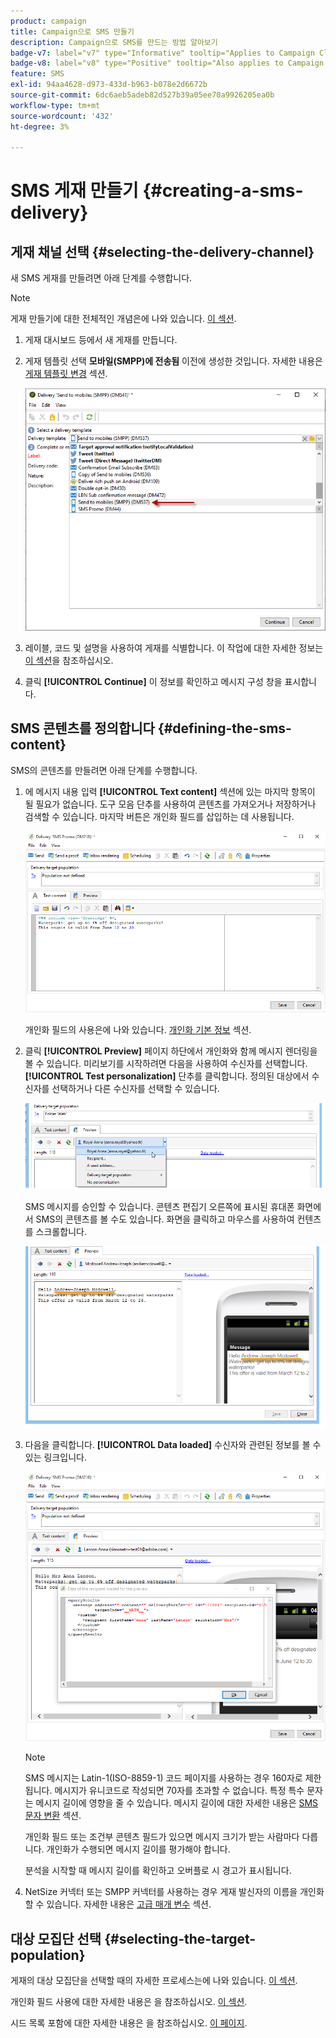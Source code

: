```yaml
---
product: campaign
title: Campaign으로 SMS 만들기
description: Campaign으로 SMS를 만드는 방법 알아보기
badge-v7: label="v7" type="Informative" tooltip="Applies to Campaign Classic v7"
badge-v8: label="v8" type="Positive" tooltip="Also applies to Campaign v8"
feature: SMS
exl-id: 94aa4628-d973-433d-b963-b078e2d6672b
source-git-commit: 6dc6aeb5adeb82d527b39a05ee70a9926205ea0b
workflow-type: tm+mt
source-wordcount: '432'
ht-degree: 3%

---
```


# SMS 게재 만들기  {#creating-a-sms-delivery}



## 게재 채널 선택 {#selecting-the-delivery-channel}

새 SMS 게재를 만들려면 아래 단계를 수행합니다.

>[!NOTE]
>
>게재 만들기에 대한 전체적인 개념은에 나와 있습니다. [이 섹션](steps-about-delivery-creation-steps.md).

1. 게재 대시보드 등에서 새 게재를 만듭니다.
1. 게재 템플릿 선택 **모바일(SMPP)에 전송됨** 이전에 생성한 것입니다. 자세한 내용은 [게재 템플릿 변경](sms-set-up.md#changing-the-delivery-template) 섹션.

   ![](assets/s_user_mobile_wizard.png)

1. 레이블, 코드 및 설명을 사용하여 게재를 식별합니다. 이 작업에 대한 자세한 정보는 [이 섹션](steps-create-and-identify-the-delivery.md#identifying-the-delivery)을 참조하십시오.
1. 클릭 **[!UICONTROL Continue]** 이 정보를 확인하고 메시지 구성 창을 표시합니다.

## SMS 콘텐츠를 정의합니다 {#defining-the-sms-content}

SMS의 콘텐츠를 만들려면 아래 단계를 수행합니다.

1. 에 메시지 내용 입력 **[!UICONTROL Text content]** 섹션에 있는 마지막 항목이 될 필요가 없습니다. 도구 모음 단추를 사용하여 콘텐츠를 가져오거나 저장하거나 검색할 수 있습니다. 마지막 버튼은 개인화 필드를 삽입하는 데 사용됩니다.

   ![](assets/s_ncs_user_wizard_sms01_138.png)

   개인화 필드의 사용은에 나와 있습니다. [개인화 기본 정보](about-personalization.md) 섹션.

1. 클릭 **[!UICONTROL Preview]** 페이지 하단에서 개인화와 함께 메시지 렌더링을 볼 수 있습니다. 미리보기를 시작하려면 다음을 사용하여 수신자를 선택합니다. **[!UICONTROL Test personalization]** 단추를 클릭합니다. 정의된 대상에서 수신자를 선택하거나 다른 수신자를 선택할 수 있습니다.

   ![](assets/s_ncs_user_wizard_sms01_139.png)

   SMS 메시지를 승인할 수 있습니다. 콘텐츠 편집기 오른쪽에 표시된 휴대폰 화면에서 SMS의 콘텐츠를 볼 수도 있습니다. 화면을 클릭하고 마우스를 사용하여 컨텐츠를 스크롤합니다.

   ![](assets/s_ncs_user_wizard_sms01_140.png)

1. 다음을 클릭합니다. **[!UICONTROL Data loaded]** 수신자와 관련된 정보를 볼 수 있는 링크입니다.

   ![](assets/s_user_mobile_wizard_sms_02.png)

   >[!NOTE]
   >
   >SMS 메시지는 Latin-1(ISO-8859-1) 코드 페이지를 사용하는 경우 160자로 제한됩니다. 메시지가 유니코드로 작성되면 70자를 초과할 수 없습니다. 특정 특수 문자는 메시지 길이에 영향을 줄 수 있습니다. 메시지 길이에 대한 자세한 내용은 [SMS 문자 변환](#about-character-transliteration) 섹션.
   >
   >개인화 필드 또는 조건부 콘텐츠 필드가 있으면 메시지 크기가 받는 사람마다 다릅니다. 개인화가 수행되면 메시지 길이를 평가해야 합니다.
   >
   >분석을 시작할 때 메시지 길이를 확인하고 오버플로 시 경고가 표시됩니다.

1. NetSize 커넥터 또는 SMPP 커넥터를 사용하는 경우 게재 발신자의 이름을 개인화할 수 있습니다. 자세한 내용은 [고급 매개 변수](#advanced-parameters) 섹션.

## 대상 모집단 선택 {#selecting-the-target-population}

게재의 대상 모집단을 선택할 때의 자세한 프로세스는에 나와 있습니다. [이 섹션](steps-defining-the-target-population.md).

개인화 필드 사용에 대한 자세한 내용은 을 참조하십시오. [이 섹션](about-personalization.md).

시드 목록 포함에 대한 자세한 내용은 을 참조하십시오. [이 페이지](about-seed-addresses.md).
